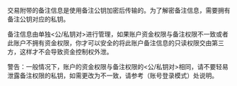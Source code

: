 交易附带的备注信息是使用备注公钥加密后传输的。为了解密备注信息，需要拥有备注公钥对应的私钥。

备注信息由单独<公/私钥对>进行管理，如果账户资金权限与备注权限不一致或者此账户不拥有资金权限，你才可以安全的将此账户备注信息的只读权限交由第三方，这样才不会导致资金控制权外泄。

警告：一般情况下，账户的资金权限与备注权限的<公/私钥对>相同，请不要轻易泄露备注权限的私钥，如需更改为不一致，请参考（账号登录模式）处说明。
